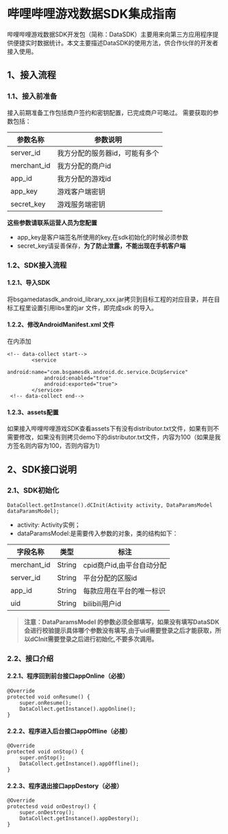 <h1>哔哩哔哩游戏数据SDK集成指南</h1>
哔哩哔哩游戏数据SDK开发包（简称：DataSDK）主要用来向第三方应用程序提供便捷实时数据统计。本文主要描述DataSDK的使用方法，供合作伙伴的开发者接入使用。  

## 1、接入流程

### 1.1、接入前准备

接入前期准备工作包括商户签约和密钥配置，已完成商户可略过。
需要获取的参数包括：

| 参数名称        | 参数说明             |
| ----------- | ---------------- |
| server_id   | 我方分配的服务器id，可能有多个 |
| merchant_id | 我方分配的商户id        |
| app_id      | 我方分配的游戏id        |
| app_key     | 游戏客户端密钥          |
| secret_key  | 游戏服务端密钥          |

**这些参数请联系运营人员为您配置**

* app_key是客户端签名所使用的key,在sdk初始化的时候必须参数     
* secret_key请妥善保存，**为了防止泄露，不能出现在手机客户端** 

### 1.2、SDK接入流程

#### 1.2.1、导入SDK

将bsgamedatasdk_android_library_xxx.jar拷贝到目标工程的对应目录，并在目标工程里设置引用libs里的jar 文件，即完成sdk 的导入。  
#### 1.2.2、修改AndroidManifest.xml 文件
在<application>内添加
```
<!-- data-collect start-->
        <service
            android:name="com.bsgamesdk.android.dc.service.DcUpService"
            android:enabled="true"
            android:exported="true">
        </service>
 <!-- data-collect end-->
```
#### 1.2.3、assets配置
如果接入哔哩哔哩游戏SDK查看assets下有没有distributor.txt文件，如果有则不需要修改，如果没有则拷贝demo下的distributor.txt文件，内容为100（如果是我方签名则内容为100，否则内容为1）   

## 2、SDK接口说明
### 2.1、SDK初始化
```
DataCollect.getInstance().dCInit(Activity activity, DataParamsModel dataParamsModel);
```
* activity: Activity实例；
* dataParamsModel:是需要传入参数的对象，类的结构如下：  

| 字段名称        | 类型     | 标注               |
| ----------- | ------ | ---------------- |
| merchant_id | String | cpid商户id,由平台自动分配 |
| server_id   | String | 平台分配的区服id        |
| app_id      | String | 每款应用在平台的唯一标识     |
| uid         | String | bilibili用户id     |

>**注意：DataParamsModel 的参数必须全部填写，如果没有填写DataSDK会进行校验提示具体哪个参数没有填写,由于uid需要登录之后才能获取，所以dCInit需要登录之后进行初始化,不要多次调用。**

### 2.2、接口介绍
#### 2.2.1、程序回到前台接口appOnline（必接）
```
@Override
protected void onResume() {
    super.onResume();
    DataCollect.getInstance().appOnline();
}
```
#### 2.2.2、程序进入后台接口appOffline（必接）
```
@Override
protected void onStop() {
    super.onStop();
    DataCollect.getInstance().appOffline();
}
```
#### 2.2.3、程序退出接口appDestory（必接）
```
@Override
protectesd void onDestroy() {
    super.onDestroy();
    DataCollect.getInstance().appDestory();
}
```
